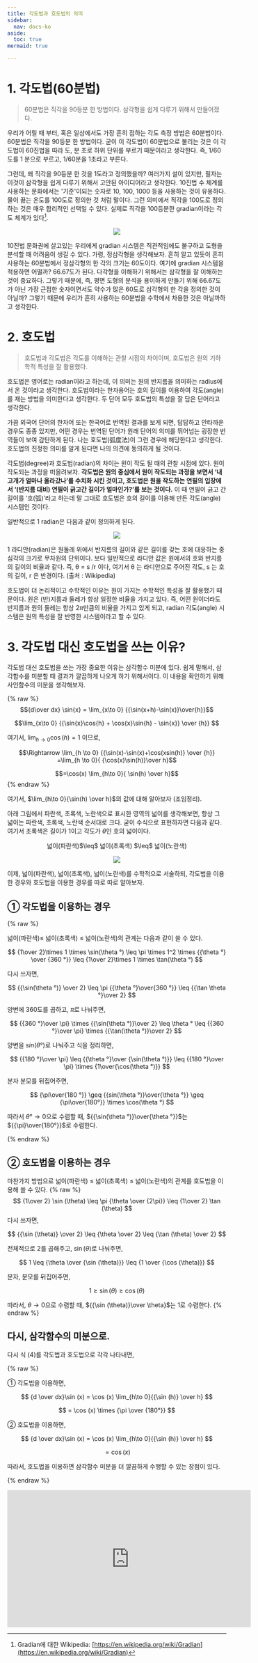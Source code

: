 ```yaml
---
title: 각도법과 호도법의 의미
sidebar:
  nav: docs-ko
aside:
  toc: true
mermaid: true

---
```



# 1. 각도법(60분법)
>60분법은 직각을 90등분 한 방법이다. 삼각형을 쉽게 다루기 위해서 만들어졌다.

   우리가 어릴 때 부터, 혹은 일상에서도 가장 흔히 접하는 각도 측정 방법은 60분법이다. 60분법은 직각을 90등분 한 방법이다. 굳이 이 각도법이 60분법으로 불리는 것은 이 각도법이 60진법을 따라 도, 분 초로 하위 단위를 부르기 때문이라고 생각한다. 즉, 1/60도를 1 분으로 부르고, 1/60분을 1초라고 부른다. 

   그런데, 왜 직각을 90등분 한 것을 1도라고 정의했을까? 여러가지 설이 있지만, 필자는 이것이 삼각형을 쉽게 다루기 위해서 고안된 아이디어라고 생각한다. 10진법 수 체계를 사용하는 문화에서는 '기준'이되는 숫자로 10, 100, 1000 등을 사용하는 것이 유용하다. 물이 끓는 온도를 100도로 정의한 것 처럼 말이다. 그런 의미에서 직각을 100도로 정의하는 것은 매우 합리적인 선택일 수 있다. 실제로 직각을 100등분한 gradian이라는 각도 체계가 있다[^1].
<p align="center">
  <img src="https://support.esri.com/~/media/Support/GISDictionary/gradian.jpg">
</p>
   10진법 문화권에 살고있는 우리에게 gradian 시스템은 직관적임에도 불구하고 도형을 분석할 때 어려움이 생길 수 있다. 가령, 정삼각형을 생각해보자. 흔히 알고 있듯이 흔히 사용하는 60분법에서 정삼각형의 한 각의 크기는 60도이다. 여기에 gradian 시스템을 적용하면 어떨까? 66.67도가 된다. 다각형을 이해하기 위해서는 삼각형을 잘 이해하는 것이 중요하다. 그렇기 때문에, 즉, 평면 도형의 분석을 용이하게 만들기 위해 66.67도가 아닌 가장 근접한 숫자이면서도 약수가 많은 60도로 삼각형의 한 각을 정의한 것이 아닐까? 그렇기 때문에 우리가 흔히 사용하는 60분법을 수학에서 차용한 것은 아닐까하고 생각한다.


# 2. 호도법
>호도법과 각도법은 각도를 이해하는 관찰 시점의 차이이며,
>호도법은 원의 기하학적 특성을 잘 활용했다.


 호도법은 영어로는 radian이라고 하는데, 이 의미는 원의 반지름을 의미하는 radius에서 온 것이라고 생각한다. 호도법이라는 한자용어는 호의 길이를 이용하여 각도(angle)를 재는 방법을 의미한다고 생각한다. 두 단어 모두 호도법의 특성을 잘 담은 단어라고 생각한다.

 가끔 외국어 단어의 한자어 또는 한국어로 번역된 결과를 보게 되면, 답답하고 안타까운 경우도 종종 있지만, 어떤 경우는 번역된 단어가 원래 단어의 의미를 뛰어넘는 굉장한 번역들이 보여 감탄하게 된다. 나는 호도법(弧度法)이 그런 경우에 해당한다고 생각한다. 호도법의 진정한 의미를 알게 된다면 나의 의견에 동의하게 될 것이다.

 각도법(degree)과 호도법(radian)의 차이는 원이 작도 될 때의 관찰 시점에 있다. 원이 작도되는 과정을 떠올려보자. **각도법은 원의 중심에서 원이 작도되는 과정을 보면서 ‘내 고개가 얼마나 올라갔나’를 수치화 시킨 것이고, 호도법은 원을 작도하는 연필의 입장에서 ‘(반지름 대비) 연필이 긁고간 길이가 얼마인가?’를 보는 것이다.** 이 때 연필이 긁고 간 길이를 ‘호(弧)’라고 하는데 말 그대로 호도법은 호의 길이를 이용해 만든 각도(angle) 시스템인 것이다.

 일반적으로 1 radian은 다음과 같이 정의하게 된다.
 
<p align="center">
  <img src="https://raw.githubusercontent.com/angeloyeo/angeloyeo.github.io/master/pics/2-1-%EA%B0%81%EB%8F%84%EB%B2%95%EA%B3%BC_%ED%98%B8%EB%8F%84%EB%B2%95/%EA%B7%B8%EB%A6%BC2.png">
</p>
1 라디안(radian)은 원둘레 위에서 반지름의 길이와 같은 길이를 갖는 호에 대응하는 중심각의 크기로 무차원의 단위이다. 보다 일반적으로 라디안 값은 원에서의 호와 반지름의 길이의 비율과 같다. 즉, θ = s /r 이다, 여기서 θ 는 라디안으로 주어진 각도, s 는 호의 길이, r 은 반경이다. (출처 : Wikipedia)

 호도법이 더 논리적이고 수학적인 이유는 원이 가지는 수학적인 특성을 잘 활용했기 때문이다. 원은 (반)지름과 둘레가 항상 일정한 비율을 가지고 있다. 즉, 어떤 원이더라도 반지름과 원의 둘레는 항상 $2\pi$만큼의 비율을 가지고 있게 되고, radian 각도(angle) 시스템은 원의 특성을 잘 반영한 시스템이라고 할 수 있다.

# 3. 각도법 대신 호도법을 쓰는 이유?
각도법 대신 호도법을 쓰는 가장 중요한 이유는 삼각함수 미분에 있다. 쉽게 말해서, 삼각함수를 미분할 때 결과가 깔끔하게 나오게 하기 위해서이다. 이 내용을 확인하기 위해 사인함수의 미분을 생각해보자.

{% raw %}
$${d\over dx} \sin{x} = \lim_{x\to 0} {{\sin(x+h)-\sin(x)}\over{h}}$$

$$\lim_{x\to 0} {{\sin{x}\cos{h} + \cos{x}\sin{h} - \sin{x}} \over {h}} $$

여기서, $\lim_{h \to 0} {\cos(h) = 1}$ 이므로,

$$\Rightarrow \lim_{h \to 0}
{{\sin(x)-\sin(x)+\cos(xsin(h)} \over {h}}
=\lim_{h \to 0}{ {\cos(x)\sin(h)}\over h}$$

$$=\cos(x) \lim_{h\to 0}{ \sin(h) \over h}$$
{% endraw %}

여기서, $\lim_{h\to 0}{\sin(h) \over h}$의 값에 대해 알아보자 (조임정리).

아래 그림에서 파란색, 초록색, 노란색으로 표시한 영역의 넓이를 생각해보면, 항상 그 넓이는 파란색, 초록색, 노란색 순서대로 크다. 굳이 수식으로 표현하자면 다음과 같다. 여기서 초록색은 길이가 1이고 각도가 $\theta$인 호의 넓이이다.

<center>넓이(파란색)$\leq$ 넓이(초록색) $\leq$ 넓이(노란색)</center>

<p align="center">
  <img src="https://raw.githubusercontent.com/angeloyeo/angeloyeo.github.io/master/pics/2-1-%EA%B0%81%EB%8F%84%EB%B2%95%EA%B3%BC_%ED%98%B8%EB%8F%84%EB%B2%95/%EA%B7%B8%EB%A6%BC3.png">
</p>


이제, 넓이(파란색), 넓이(초록색), 넓이(노란색)를 수학적으로 서술하되, 각도법을 이용한 경우와 호도법을 이용한 경우를 따로 따로 알아보자.

## ➀ 각도법을 이용하는 경우

{% raw %}

넓이(파란색)$\leq$ 넓이(초록색) $\leq$ 넓이(노란색)의 관계는 다음과 같이 쓸 수 있다.

$$
{1\over 2}\times 1 \times \sin(\theta °) 
\leq
\pi \times 1^2 \times {{\theta °} \over {360 °}}
\leq
{1\over 2}\times 1 \times \tan(\theta °)
$$

다시 쓰자면,

$$
{{\sin(\theta °)} \over 2}
\leq
\pi {{\theta °}\over{360 °}} 
\leq
{{\tan \theta °}\over 2}
$$

양변에 360도를 곱하고, $\pi$로 나눠주면,

$$
{{360 °}\over \pi} \times {{\sin(\theta °)}\over 2}
\leq
\theta °
\leq
{{360 °}\over \pi} \times {{\tan(\theta °)}\over 2}
$$

양변을 $sin(\theta °)$로 나눠주고 식을 정리하면,

$$
{{180 °}\over \pi}
\leq
{{\theta °}\over {\sin(\theta °)}}
\leq
{{180 °}\over \pi} \times {1\over{\cos(\theta °)}}
$$

분자 분모를 뒤집어주면,

$$
{\pi\over{180 °}}
\geq
{{sin(\theta °)}\over{\theta °}}
\geq
{\pi\over{180°}} \times \cos(\theta °)
$$

따라서 $\theta ° \to 0$으로 수렴할 때, ${{\sin(\theta °)}\over{\theta °}}$는 ${{\pi}\over{180°}}$로 수렴한다.

{% endraw %}
## ➁ 호도법을 이용하는 경우

마찬가지 방법으로 넓이(파란색) $\leq$ 넓이(초록색) $\leq$ 넓이(노란색)의 관계를 호도법을 이용해 쓸 수 있다.
{% raw %}
$$
{1\over 2} \sin (\theta)
\leq
\pi {\theta \over {2\pi}}
\leq
{1\over 2} \tan (\theta)
$$
다시 쓰자면,

$$
{{\sin (\theta)} \over 2}
\leq
{\theta \over 2}
\leq
{\tan (\theta) \over 2}
$$


전체적으로 2를 곱해주고, $\sin (\theta)$로 나눠주면,

$$
1
\leq
{\theta \over {\sin (\theta)}}
\leq
{1 \over {\cos (\theta)}}
$$

분자, 분모를 뒤집어주면,

$$
1
\geq
{\sin (\theta)}
\geq
{\cos (\theta)}
$$

따라서, $\theta \to 0$으로 수렴할 때, ${{\sin (\theta)}\over \theta}$는 1로 수렴한다.
{% endraw %}

## 다시, 삼각함수의 미분으로.

다시 식 (4)를 각도법과 호도법으로 각각 나타내면,

{% raw  %}

➀ 각도법을 이용하면,

$$
{d \over dx}\sin (x) = \cos (x) \lim_{h\to 0}{{\sin (h)} \over h}
$$

$$
= \cos (x) \times {\pi \over {180°}}
$$


➁ 호도법을 이용하면,

$$
{d \over dx}\sin (x) = \cos (x) \lim_{h\to 0}{{\sin (h)} \over h}
$$

$$
= \cos (x) 
$$

따라서, 호도법을 이용하면 삼각함수 미분을 더 깔끔하게 수행할 수 있는 장점이 있다.

{% endraw %}

<center><iframe width="560" height="315" src="https://www.youtube.com/embed/vzesodSa17I" frameborder="0" allow="autoplay; encrypted-media" allowfullscreen></iframe></center>

[^1]: Gradian에 대한 Wikipedia: [https://en.wikipedia.org/wiki/Gradian](https://en.wikipedia.org/wiki/Gradian)


